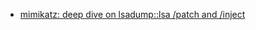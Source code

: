 * [mimikatz: deep dive on lsadump::lsa /patch and /inject](https://blog.3or.de/mimikatz-deep-dive-on-lsadumplsa-patch-and-inject.html)
